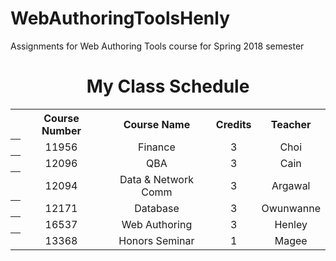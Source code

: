 # WebAuthoringToolsHenly
Assignments for Web Authoring Tools course for Spring 2018 semester
<h1 align="center">
My Class Schedule
</h1>
<table>
  <tr>
    <th></th>
    <th scope="col">Course Number</th>
    <th scope="col">Course Name</th>
    <th scope="col">Credits</th>
    <th scope="col">Teacher</th>
  </tr>
  <tr>
    <th></th>
    <td align="center">11956</td>
    <td align="center">Finance</td>
    <td align="center">3</td>
    <td align="center">Choi</td>
  </tr>
  <tr>
  <th></th>
  <td align="center">12096</td>
    <td align="center">QBA</td>
    <td align="center">3</td>
    <td align="center">Cain</td>
  </tr>
  <tr>
  <th></th>
  <td align="center">12094</td>
    <td align="center">Data &amp; Network Comm</td>
    <td align="center">3</td>
    <td align="center">Argawal</td>
  </tr>
  <tr>
  <th></th>
  <td align="center">12171</td>
    <td align="center">Database</td>
    <td align="center">3</td>
    <td align="center">Owunwanne</td>
  </tr>
    <tr>
  <th></th>
  <td align="center">16537</td>
    <td align="center">Web Authoring</td>
    <td align="center">3</td>
    <td align="center">Henley</td>
  </tr>
    <tr>
  <th></th>
  <td align="center">13368</td>
    <td align="center">Honors Seminar</td>
    <td align="center">1</td>
    <td align="center">Magee</td>
  </tr>
</table>
